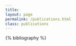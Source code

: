 ```yaml
---
title: 
layout: page 
permalink: /publications.html
class: publications
---
```


{% bibliography %}
